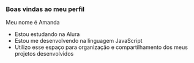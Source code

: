 ### Boas vindas ao meu perfil

Meu nome é Amanda

- Estou estudando na Alura
- Estou me desenvolvendo na linguagem JavaScript
- Utilizo esse espaço para organização e compartilhamento dos meus projetos desenvolvidos
